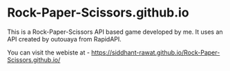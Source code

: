 # Rock-Paper-Scissors.github.io

This is a Rock-Paper-Scissors API based game developed by me. 
It uses an API created by outouaya from RapidAPI.

You can visit the webiste at - https://siddhant-rawat.github.io/Rock-Paper-Scissors.github.io/
